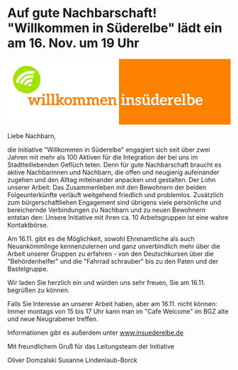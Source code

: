 # Auf gute Nachbarschaft! "Willkommen in Süderelbe" lädt ein am 16. Nov. um 19 Uhr

![](/img/LogoCafe.jpg)

Liebe Nachbarn,

die Initiative "Willkommen in Süderelbe" engagiert sich seit über zwei Jahren mit mehr als 100 Aktiven
für die Integration der bei uns im Stadtteillebenden Geflüch­ teten. Denn für gute Nachbarschaft braucht es 
aktive Nachbarinnen und Nachbarn, die offen und neugierig aufeinander zugehen und den Alltag miteinander anpacken 
und gestalten. Der Lohn unserer Arbeit: Das Zusammenleben mit den Bewohnern der beiden Folgeunterkünfte verläuft 
weitgehend friedlich und problemlos. Zusätzlich zum bürgerschaftliehen Engagement sind übrigens viele persönliche
und bereichernde Verbindungen zu Nachbarn und zu neuen Bewohnern entstan­ den: Unsere Initiative mit ihren 
ca. 10 Arbeitsgruppen ist eine wahre Kontaktbörse.

Am 16.11. gibt es die Möglichkeit, sowohl Ehrenamtliche als auch Neuankömmlinge kennenzulernen und ganz unverbindlich
mehr über die Arbeit unserer Gruppen zu erfahren - von den Deutschkursen über die "Behördenhelfer" und die "Fahrrad­ schrauber"
bis zu den Paten und der Bastelgruppe.

Wir laden Sie herzlich ein und würden uns sehr freuen, Sie am 16.11. begrüßen zu können.

Falls Sie Interesse an unserer Arbeit haben, aber am 16.11. nicht können: Immer montags von 15 bis 17 Uhr 
kann man im "Cafe Welcome" im BGZ alte und neue Neugrabener treffen.

Informationen gibt es außerdem unter www.insuederelbe.de

Mit freundlichem Gruß
für das Leitungsteam der Initiative

Oliver Domzalski 	Susanne Lindenlaub-Borck

